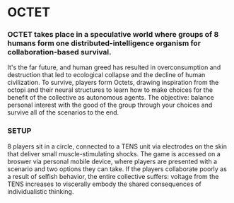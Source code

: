 # OCTET
### OCTET takes place in a speculative world where groups of 8 humans form one distributed-intelligence organism for collaboration-based survival.

It's the far future, and human greed has resulted in overconsumption and destruction that led to ecological collapse and the decline of human civilization. To survive, players form Octets, drawing inspiration from the octopi and their neural structures to learn how to make choices for the benefit of the collective as autonomous agents. The objective: balance personal interest with the good of the group through your choices and survive all of the scenarios to the end.

### SETUP

8 players sit in a circle, connected to a TENS unit via electrodes on the skin that deliver small muscle-stimulating shocks. The game is accessed on a broswer via personal mobile device, where players are presented with a scenario and two options they can take. If the players collaborate poorly as a result of selfish behavior, the entire collective suffers: voltage from the TENS increases to viscerally embody the shared consequences of individualistic thinking.

